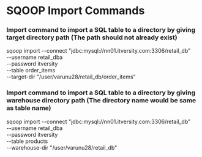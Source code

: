 # SQOOP Import Commands

### Import command to import a SQL table to a directory by giving target directory path (The path should not already exist)
sqoop import --connect "jdbc:mysql://nn01.itversity.com:3306/retail_db" \
--username retail_dba \
--password itversity \
--table order_items \
--target-dir "/user/varunu28/retail_db/order_items"

### Import command to import a SQL table to a directory by giving warehouse directory path (The directory name would be same as table name)
sqoop import --connect "jdbc:mysql://nn01.itversity.com:3306/retail_db" \
--username retail_dba \
--password itversity \
--table products \
--warehouse-dir "/user/varunu28/retail_db"

